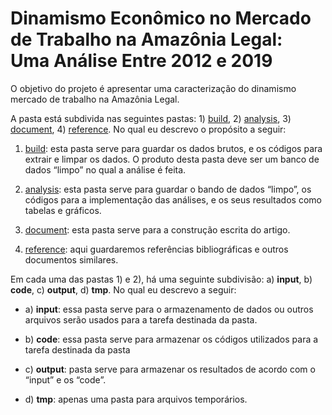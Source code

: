 # Dinamismo Econômico no Mercado de Trabalho na Amazônia Legal: Uma Análise Entre 2012 e 2019

O objetivo do projeto é apresentar uma caracterização do dinamismo mercado de trabalho na Amazônia Legal.

A pasta está subdivida nas seguintes pastas: 1) [build](./build), 2) [analysis](./analysis), 3) [document](./document), 4) [reference](./reference). No qual eu descrevo o propósito a seguir:

1)  [build](./build): esta pasta serve para guardar os dados brutos, e os códigos para extrair e limpar os dados. O produto desta pasta deve ser um banco de dados “limpo” no qual a análise é feita.

2)  [analysis](./analysis): esta pasta serve para guardar o bando de dados “limpo”, os códigos para a implementação das análises, e os seus resultados como tabelas e gráficos.

3)  [document](./document): esta pasta serve para a construção escrita do artigo.

4)  [reference](./reference): aqui guardaremos referências bibliográficas e outros documentos similares.

Em cada uma das pastas 1) e 2), há uma seguinte subdivisão: a) **input**, b) **code**, c) **output**, d) **tmp**. No qual eu descrevo a seguir:

* a) **input**: essa pasta serve para o armazenamento de dados ou outros arquivos serão usados para a tarefa destinada da pasta.

* b) **code**: essa pasta serve para armazenar os códigos utilizados para a tarefa destinada da pasta

* c) **output**: pasta serve para armazenar os resultados de acordo com o “input” e os “code”.

* d) **tmp**: apenas uma pasta para arquivos temporários.
